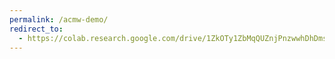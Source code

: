 ```yaml
---
permalink: /acmw-demo/
redirect_to:
  - https://colab.research.google.com/drive/1ZkOTy1ZbMqQUZnjPnzwwhDhDmsDzkdFR
---
```

